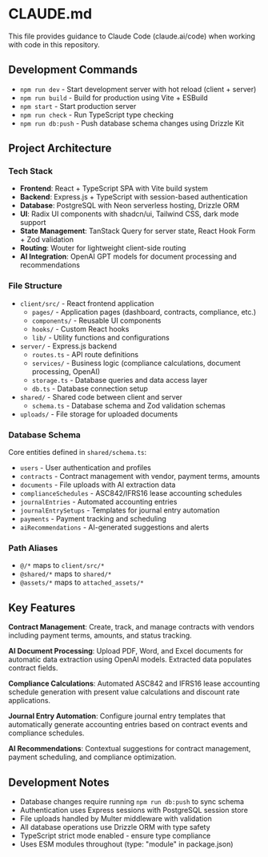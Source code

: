 # CLAUDE.md

This file provides guidance to Claude Code (claude.ai/code) when working with code in this repository.

## Development Commands

- `npm run dev` - Start development server with hot reload (client + server)
- `npm run build` - Build for production using Vite + ESBuild
- `npm start` - Start production server
- `npm run check` - Run TypeScript type checking
- `npm run db:push` - Push database schema changes using Drizzle Kit

## Project Architecture

### Tech Stack
- **Frontend**: React + TypeScript SPA with Vite build system
- **Backend**: Express.js + TypeScript with session-based authentication
- **Database**: PostgreSQL with Neon serverless hosting, Drizzle ORM
- **UI**: Radix UI components with shadcn/ui, Tailwind CSS, dark mode support
- **State Management**: TanStack Query for server state, React Hook Form + Zod validation
- **Routing**: Wouter for lightweight client-side routing
- **AI Integration**: OpenAI GPT models for document processing and recommendations

### File Structure
- `client/src/` - React frontend application
  - `pages/` - Application pages (dashboard, contracts, compliance, etc.)
  - `components/` - Reusable UI components
  - `hooks/` - Custom React hooks
  - `lib/` - Utility functions and configurations
- `server/` - Express.js backend
  - `routes.ts` - API route definitions
  - `services/` - Business logic (compliance calculations, document processing, OpenAI)
  - `storage.ts` - Database queries and data access layer
  - `db.ts` - Database connection setup
- `shared/` - Shared code between client and server
  - `schema.ts` - Database schema and Zod validation schemas
- `uploads/` - File storage for uploaded documents

### Database Schema
Core entities defined in `shared/schema.ts`:
- `users` - User authentication and profiles
- `contracts` - Contract management with vendor, payment terms, amounts
- `documents` - File uploads with AI extraction data
- `complianceSchedules` - ASC842/IFRS16 lease accounting schedules
- `journalEntries` - Automated accounting entries
- `journalEntrySetups` - Templates for journal entry automation
- `payments` - Payment tracking and scheduling
- `aiRecommendations` - AI-generated suggestions and alerts

### Path Aliases
- `@/*` maps to `client/src/*`
- `@shared/*` maps to `shared/*`
- `@assets/*` maps to `attached_assets/*`

## Key Features

**Contract Management**: Create, track, and manage contracts with vendors including payment terms, amounts, and status tracking.

**AI Document Processing**: Upload PDF, Word, and Excel documents for automatic data extraction using OpenAI models. Extracted data populates contract fields.

**Compliance Calculations**: Automated ASC842 and IFRS16 lease accounting schedule generation with present value calculations and discount rate applications.

**Journal Entry Automation**: Configure journal entry templates that automatically generate accounting entries based on contract events and compliance schedules.

**AI Recommendations**: Contextual suggestions for contract management, payment scheduling, and compliance optimization.

## Development Notes

- Database changes require running `npm run db:push` to sync schema
- Authentication uses Express sessions with PostgreSQL session store
- File uploads handled by Multer middleware with validation
- All database operations use Drizzle ORM with type safety
- TypeScript strict mode enabled - ensure type compliance
- Uses ESM modules throughout (type: "module" in package.json)